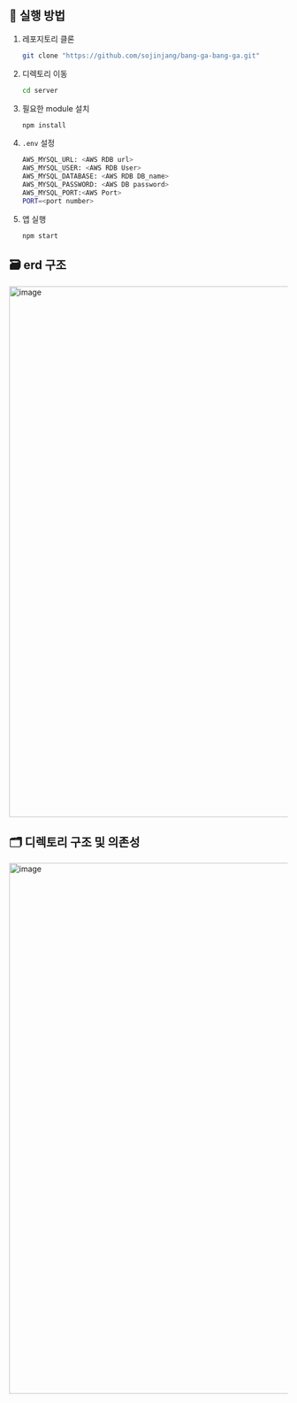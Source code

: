 ## 🏃 실행 방법

1. 레포지토리 클론

   ```bash
   git clone "https://github.com/sojinjang/bang-ga-bang-ga.git"
   ```
2. 디렉토리 이동
   ```bash
   cd server
   ```
3. 필요한 module 설치

   ```bash
   npm install
   ```

4. `.env` 설정

    ```bash
    AWS_MYSQL_URL: <AWS RDB url>
    AWS_MYSQL_USER: <AWS RDB User>
    AWS_MYSQL_DATABASE: <AWS RDB DB_name>
    AWS_MYSQL_PASSWORD: <AWS DB password>
    AWS_MYSQL_PORT:<AWS Port>
    PORT=<port number> 
    ```
    
5. 앱 실행
   ```
   npm start
   ```

## 🗃 erd 구조
<img width="960" alt="image" src="https://user-images.githubusercontent.com/89888075/210206564-ea36859e-f129-460c-9b6b-72fe0d0e99ed.png">

## 🗂 디렉토리 구조 및 의존성
<img width="960" alt="image" src="https://user-images.githubusercontent.com/89888075/210204519-72ee3e3b-5d46-40a3-aae6-8e5d5c0e4a23.png">

